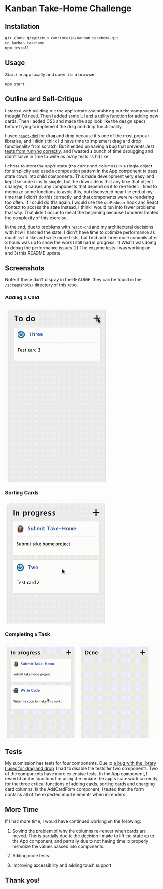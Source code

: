 # Kanban Take-Home Challenge

## Installation

```
git clone git@github.com:localjo/kanban-takehome.git
cd kanban-takehome
npm install
```

## Usage

Start the app locally and open it in a browser

```
npm start
```

## Outline and Self-Critique

I started with building out the app's state and stubbing out the components I thought I'd need. Then I added some UI and a utility function for adding new cards. Then I added CSS and made the app look like the design specs before trying to implement the drag and drop functionality.

I used [`react-dnd`](https://github.com/react-dnd/react-dnd/) for drag and drop because it's one of the most popular libraries, and I didn't think I'd have time to implement drag and drop functionality from scratch. But it ended up having [a bug that prevents Jest tests from running correctly](https://github.com/react-dnd/react-dnd/issues/1540), and I wasted a bunch of time debugging and didn't solve in time to write as many tests as I'd like.

I chose to store the app's state (the cards and columns) in a single object for simplicity and used a composition pattern in the App component to pass state down into child components. This made development very easy, and kept the code mostly simple, but the downside is that any time that object changes, it causes any components that depend on it to re-render. I tried to memoize some functions to avoid this, but discovered near the end of my time that I didn't do this correctly, and that components were re-rendering too often. If I could do this again, I would use the `useReducer` hook and React Context to access the state instead, I think I would run into fewer problems that way. That didn't occur to me at the beginning because I underestimated the complexity of this exercise.

In the end, due to problems with `react-dnd` and my architectural decisions with how I handled the state, I didn't have time to optimize performance as much as I'd like and write more tests, but I did add three more commits after 3 hours was up to show the work I still had in progress: 1) What I was doing to debug the performance issues. 2) The enzyme tests I was working on and 3) this README update.

## Screenshots

Note: if these don't display in the README, they can be found in the `/screenshots/` directory of this repo.

### Adding a Card

![Adding a card](/screenshots/add-card.gif)

### Sorting Cards

![Sorting cards](/screenshots/sort-cards.gif)

### Completing a Task

![Completing a task](/screenshots/complete-task.gif)

## Tests

My submission has tests for four components. Due to [a bug with the library I used for drag and drop](https://github.com/react-dnd/react-dnd/issues/1540), I had to disable the tests for two components. Two of the components have more extensive tests. In the App component, I tested that the functions I'm using the mutate the app's state work correctly for the three critical functions of adding cards, sorting cards and changing card columns. In the AddCardForm component, I tested that the form contains all of the expected input elements when in renders.

## More Time

If I had more time, I would have continued working on the following:

1. Solving the problem of why the columns re-render when cards are moved. This is partially due to the decision I made to lift the state up to the App component, and partially due to not having time to properly memoize the values passed into components.

2. Adding more tests.

3. Improving accessibility and adding touch support.

## Thank you!
